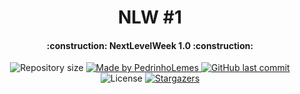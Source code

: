 <h1 align="center">
    NLW #1
</h1>

<h4 align="center"> 
	:construction: NextLevelWeek 1.0 :construction:
</h4>
<p align="center">

  <img alt="Repository size" src="https://img.shields.io/github/repo-size/pedrinholemes/nlw-1">
	
  <a href="https://www.github.com/pedrinholemes/nlw-1">
    <img alt="Made by PedrinhoLemes" src="https://img.shields.io/badge/made%20by-PedrinhoLemes-%2304D361">
  </a>

  <a href="https://github.com/pedrinholemes/nlw-1/commits/master">
    <img alt="GitHub last commit" src="https://img.shields.io/github/last-commit/pedrinholemes/nlw-1">
  </a>

  <img alt="License" src="https://img.shields.io/badge/license-ISC-brightgreen">
   <a href="https://github.com/pedrinholemes/nlw-1/stargazers">
    <img alt="Stargazers" src="https://img.shields.io/github/stars/pedrinholemes/nlw-1?style=social">
  </a>
</p>
